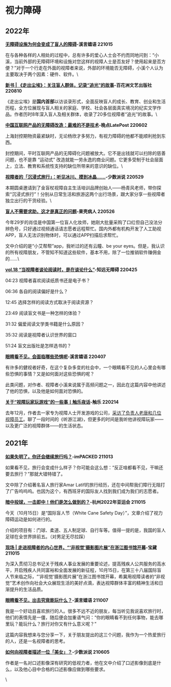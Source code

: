# 视力障碍

## 2022年 <a href="#lnugs" id="lnugs"></a>

[**无障碍设施为何会变成了盲人的障碍**](https://mp.weixin.qq.com/s/QkdH2e\_QAUQmBKEj38LJew)**-溪言嬉语 221015**

在与各种各样的人相处的过程中，总有许多的爱心人士会不约而同地问到：“小溪，当前外部的无障碍环境和设施对您这样的视障人士是否友好？使用起来是否方便？”对于一个行走在外面的视障者来说，外部的环境能否无障碍，小溪个人认为主要取决于两个因素：硬件、软件。\


[**新书 | 《走出尘埃》：关注盲人群体，记录“追光”的故事**](https://mp.weixin.qq.com/s/vKjj3R-rE2cReoBNOOljKA)**-百花洲文艺出版社 220810**

《走出尘埃》是**国内首部**以访谈录形式，全面反映盲人的成长、教育、创业和生活历程，全方位展现与盲人相关的家庭、学校、社会各层面真实境况的纪实文学作品。作者历时8年深入盲人及相关群体，收录了20多位视障者“追光”的故事。\


[**中国互联网产品的无障碍改造：最难的不是技术**](https://mp.weixin.qq.com/s/\_M-voN7umvJUipC7Q2e-jw)**-晚点LatePost 220602**

上海封控期物资最紧缺时，无论杨欣才多努力，有视力障碍的他都不能顺利抢到东西。

封控期间，平时互联网产品的无障碍化问题被放大。它不是出钱就可以扫除的慈善问题，也不是靠 “运动式” 改造就能一劳永逸的商业问题。它更多受制于社会层面上，立法、教育和系统性支持的缺位所带来的意识的缺位。\


[**视障者的「沉浸式旅行」：听见冰川、摸到冰晶……**](https://mp.weixin.qq.com/s/qvuRrz82ThprCVftPl8atw)**-少数派说 220529**

本期圆桌邀请到了金盲杖视障自主生活培训品牌创始人——杨青风老师，带你探索“沉浸式旅行”！分别从日常生活和旅游这两个出行场景，跟大家分享一些视障者独立出行的干货经验。\


[**盲人不需要求助，这才是真正的问题**](https://mp.weixin.qq.com/s/3j-UrUe87Zm-1ZPP6L3xHQ)**-果壳病人 220526**

今年29岁的肖佳是中国第一位盲人化妆师，她刚大批量采购了口红但自己没法分辨色号，只好通过视频通话请志愿者远程帮忙。国内外都有机构开发了人工助视APP，盲人无法识别物体时，可以通过APP扫描后求帮忙。

文中介绍的是“小艾帮帮”app，我听过的还有云瞳、be your eyes。但是，我认识的所有视障朋友，不管知不知道这些软件，基本不用，除了一位推销软件赚佣金的……\


[**vol.18 “当视障者谈论阅读时，是在谈论什么”**](https://mp.weixin.qq.com/s/n9mFHQ0mpS3yn4YeC2UyUw)**-知远无障碍 220425**

04:23 视障者喜欢阅读纸质书还是电子书？

06:36 各自的阅读偏好是什么？

12:45 选择怎样的阅读方式取决于阅读资源？

23:49 阅读盲文书是一种怎样的体验？

31:32 偏爱阅读文学类书籍是什么原因？

35:32 阅读是视障者认识世界的窗口

51:24 盲文出版社是怎样选书的？



[**眼睛看不见，会面临哪些恐惧呢**](https://mp.weixin.qq.com/s/OiMbLcbx2kiocOG8giDiuw)**-溪言嬉语 220407**

有许多的健视者好奇，在这个复杂多变的社会中，一个眼睛看不见的人心里会有哪些恐惧的事情？又是如何面对这些恐惧的呢？

此类问题，对作者、视障者小溪来说属于高频问题之一，因此在这篇内容中他讲述了他的恐惧，以及他是如何面对恐惧的。



[**关于“视障玩家玩游戏”的一些事丨触乐夜话**](https://mp.weixin.qq.com/s/T2OpWAmpYrkWZWXy7CL4gw)**-触乐 220214**

去年12月，作者去一家专为视障人士开发游戏的公司，[采访了负责人老唐和几位视障员工](http://mp.weixin.qq.com/s?\_\_biz=MzA4MDIxNzkyNA==\&mid=2658875921\&idx=1\&sn=8ad281ea24aa5471e70d02fa9ab45cc5\&chksm=8428083ab35f812c2d2d715558b166d43bbe68e14712aa61c5bcf852d663dfac0254c6a8d72b\&scene=21#wechat\_redirect)。聊了一段时间的《听游江湖》，但更多的时间是我听他讲视障玩家——以及更广泛的视障群体——的生活状态。



## 2021年 <a href="#lybtn" id="lybtn"></a>

[**如果失明了，你还会继续旅行吗？**](https://mp.weixin.qq.com/s?\_\_biz=Mzg3NTc1MTQzNg==\&mid=2247497632\&idx=1\&sn=fc743db07de2d2c6cedc8cecc9275789\&source=41#wechat\_redirect)**-imPACKED 211013**

如果看不见，旅行会变成什么样子？你可能会这么想：“反正啥都看不见，干嘛还要去旅行？”那就大错特错了。

文中除了介绍著名盲人旅行家Amar Latif的旅行经历，还在中间帮我们障行无阻打了广告呜呜呜。也因为这个，有西班牙的国际友人找到我们成为我们的志愿者。



[**暗中投球，一击即中！他们是怎么做到的？**](https://mp.weixin.qq.com/s/iGpJWECzbo6ksmJbd5D-7Q)**-杭州2022年亚运会 211015**

今天（10月15日）是“国际盲人节（White Cane Safety Day）”，文章介绍了视力障碍运动是如何进行的。

介绍的项目有：门球、柔道、五人制足球、自行车等。值得一提的是，我国的盲人足球在全世界排前五。（对男足无尽拉踩）



[**现场 | 走进视障者的内心世界，“‘非视觉’摄影图片展”在浙江图书馆开幕**](https://mp.weixin.qq.com/s/JOaEASaiDpo-N8xXfqddLQ)**-宝藏 211015**

为深入贯彻习总书记关于残疾人事业发展的重要论述，提高残疾人公共服务的高水平，开启残疾人共同富裕和全面发展的新征程，10月15日，在第三十八届国际盲人节来临之际，“‘非视觉’摄影图片展”在浙江图书馆开幕，希冀用视障读者的“非视觉”艺术创作向社会大众展现生活的美好点滴，表达视障群体丰富的精神生活和日渐提升的生活品质。



[**眼睛看不见，出去究竟能玩什么？**](https://mp.weixin.qq.com/s/dAGjJHDRGq-6IsoDY7aoow)**-溪言嬉语 211007**

我是一个好动且喜欢旅行的人。很多不远不近的朋友，每当听见我说喜欢旅行时，他们的表情先是一僵，随后便会加重语气问：“你的眼睛看不到任何事物，能去哪里玩？能玩什么？旅行对你又有什么意义呢？”

这篇内容我想来与您分享一下，关于朋友提出的这三个问题，我作为一个热爱旅行的人，还是一名视障者的思考。



[**如何向视障者描述一位「美女」？**](https://mp.weixin.qq.com/s/DBUOCPh2hX8rAK4WC5ooZA)**-少数派说 210605**

作者是一名对口述影像深有研究的低视力者，他在文中介绍了口述影像到底是什么，以及他心目中合格的口述影像应做到哪些要求。

\
